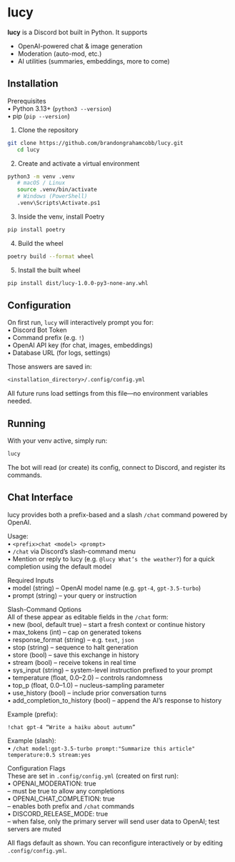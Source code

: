 lucy  
====  

**lucy** is a Discord bot built in Python. It supports  
- OpenAI-powered chat & image generation  
- Moderation (auto-mod, etc.)  
- AI utilities (summaries, embeddings, more to come)  

Installation  
------------  

Prerequisites  
• Python 3.13+ (`python3 --version`)  
• pip (`pip --version`)  

1. Clone the repository
```bash
git clone https://github.com/brandongrahamcobb/lucy.git
   cd lucy
```
2. Create and activate a virtual environment
```bash
python3 -m venv .venv
   # macOS / Linux
   source .venv/bin/activate
   # Windows (PowerShell)
   .venv\Scripts\Activate.ps1
```
3. Inside the venv, install Poetry
```bash
pip install poetry
```
4. Build the wheel
```bash
poetry build --format wheel
```
5. Install the built wheel
```bash
pip install dist/lucy-1.0.0-py3-none-any.whl
```
Configuration  
-------------  

On first run, `lucy` will interactively prompt you for:  
• Discord Bot Token  
• Command prefix (e.g. `!`)  
• OpenAI API key (for chat, images, embeddings)  
• Database URL (for logs, settings)  

Those answers are saved in:
```txt
<installation_directory>/.config/config.yml
```
All future runs load settings from this file—no environment variables needed.  

Running  
-------  

With your venv active, simply run:
```bash
lucy
```
The bot will read (or create) its config, connect to Discord, and register its commands.

Chat Interface  
--------------  

lucy provides both a prefix-based and a slash `/chat` command powered by OpenAI.  

Usage:  
• `<prefix>chat <model> <prompt>`  
• `/chat` via Discord’s slash-command menu  
• Mention or reply to lucy (e.g. `@lucy What’s the weather?`) for a quick completion using the default model  

Required Inputs  
• model (string) – OpenAI model name (e.g. `gpt-4`, `gpt-3.5-turbo`)  
• prompt (string) – your query or instruction  

Slash-Command Options  
All of these appear as editable fields in the `/chat` form:  
• new (bool, default true) – start a fresh context or continue history  
• max_tokens (int) – cap on generated tokens  
• response_format (string) – e.g. `text`, `json`  
• stop (string) – sequence to halt generation  
• store (bool) – save this exchange in history  
• stream (bool) – receive tokens in real time  
• sys_input (string) – system-level instruction prefixed to your prompt  
• temperature (float, 0.0–2.0) – controls randomness  
• top_p (float, 0.0–1.0) – nucleus-sampling parameter  
• use_history (bool) – include prior conversation turns  
• add_completion_to_history (bool) – append the AI’s response to history  

Example (prefix):  
```  
!chat gpt-4 “Write a haiku about autumn”  
```  
Example (slash):  
• `/chat model:gpt-3.5-turbo prompt:"Summarize this article" temperature:0.5 stream:yes`  

Configuration Flags  
These are set in `.config/config.yml` (created on first run):  
• OPENAI_MODERATION: true  
    – must be true to allow any completions  
• OPENAI_CHAT_COMPLETION: true  
    – enables both prefix and `/chat` commands  
• DISCORD_RELEASE_MODE: true  
    – when false, only the primary server will send user data to OpenAI; test servers are muted  

All flags default as shown. You can reconfigure interactively or by editing `.config/config.yml`.
